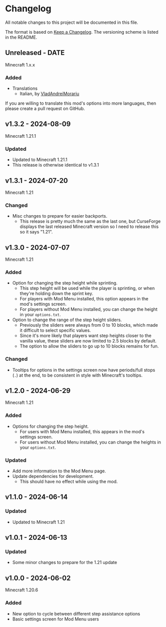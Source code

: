 # Changelog

All notable changes to this project will be documented in this file.

The format is based on [Keep a Changelog](https://keepachangelog.com/en/1.0.0/).
The versioning scheme is listed in the README.

<!-- ### Known Issues -->
<!-- ### Added -->
<!-- ### Updated -->
<!-- ### Changed -->
<!-- ### Deprecated -->
<!-- ### Removed -->
<!-- ### Fixed -->
<!-- ### Security -->

## Unreleased - DATE

Minecraft 1.x.x

### Added

- Translations
  - Italian, by [VladAndreiMorariu](https://github.com/VladAndreiMorariu)

If you are willing to translate this mod's options into more languages, then please create a pull request on GitHub.

## v1.3.2 - 2024-08-09

Minecraft 1.21.1

### Updated

- Updated to Minecraft 1.21.1
- This release is otherwise identical to v1.3.1

## v1.3.1 - 2024-07-20

Minecraft 1.21

### Changed

- Misc changes to prepare for easier backports.
  - This release is pretty much the same as the last one, but CurseForge displays the last released Minecraft version so I need to release this so it says "1.21".

## v1.3.0 - 2024-07-07

Minecraft 1.21

### Added

- Option for changing the step height while sprinting.
  - This step height will be used while the player is sprinting, or when they're holding down the sprint key.
  - For players with Mod Menu installed, this option appears in the mod's settings screen.
  - For players without Mod Menu installed, you can change the height in your `options.txt`.
- Option to change the range of the step height sliders.
  - Previously the sliders were always from 0 to 10 blocks, which made it difficult to select specific values.
  - Since it's more likely that players want step heights closer to the vanilla value, these sliders are now limited to 2.5 blocks by default.
  - The option to allow the sliders to go up to 10 blocks remains for fun.

### Changed

- Tooltips for options in the settings screen now have periods/full stops (`.`) at the end, to be consistent in style with Minecraft's tooltips.

## v1.2.0 - 2024-06-29

Minecraft 1.21

### Added

- Options for changing the step height.
  - For users with Mod Menu installed, this appears in the mod's settings screen.
  - For users without Mod Menu installed, you can change the heights in your `options.txt`.

### Updated

- Add more information to the Mod Menu page.
- Update dependencies for development.
  - This should have no effect while using the mod.

## v1.1.0 - 2024-06-14

### Updated

- Updated to Minecraft 1.21

## v1.0.1 - 2024-06-13

### Updated

- Some minor changes to prepare for the 1.21 update

## v1.0.0 - 2024-06-02

Minecraft 1.20.6

### Added

- New option to cycle between different step assistance options
- Basic settings screen for Mod Menu users

